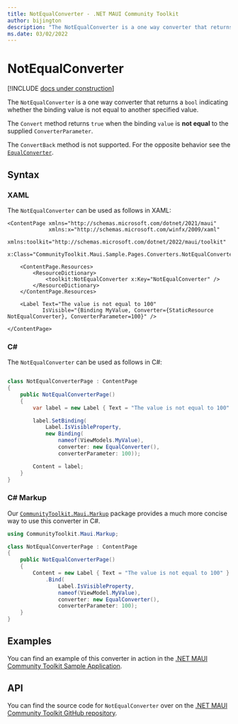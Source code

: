```yaml
---
title: NotEqualConverter - .NET MAUI Community Toolkit
author: bijington
description: "The NotEqualConverter is a one way converter that returns a bool indicating whether the binding value is not equal to another specified value."
ms.date: 03/02/2022
---
```


# NotEqualConverter

[!INCLUDE [docs under construction](../includes/preview-note.md)]

The `NotEqualConverter` is a one way converter that returns a `bool` indicating whether the binding value is not equal to another specified value.

The `Convert` method returns `true` when the binding `value` is **not equal** to the supplied `ConverterParameter`.

The `ConvertBack` method is not supported. For the opposite behavior see the [`EqualConverter`](equal-converter.md).

## Syntax

### XAML

The `NotEqualConverter` can be used as follows in XAML:

```xaml
<ContentPage xmlns="http://schemas.microsoft.com/dotnet/2021/maui"
             xmlns:x="http://schemas.microsoft.com/winfx/2009/xaml"
             xmlns:toolkit="http://schemas.microsoft.com/dotnet/2022/maui/toolkit"
             x:Class="CommunityToolkit.Maui.Sample.Pages.Converters.NotEqualConverterPage">

    <ContentPage.Resources>
        <ResourceDictionary>
            <toolkit:NotEqualConverter x:Key="NotEqualConverter" />
        </ResourceDictionary>
    </ContentPage.Resources>

    <Label Text="The value is not equal to 100"
           IsVisible="{Binding MyValue, Converter={StaticResource NotEqualConverter}, ConverterParameter=100}" />

</ContentPage>
```

### C#

The `NotEqualConverter` can be used as follows in C#:

```csharp

class NotEqualConverterPage : ContentPage
{
    public NotEqualConverterPage()
    {
        var label = new Label { Text = "The value is not equal to 100" };

		label.SetBinding(
			Label.IsVisibleProperty,
			new Binding(
				nameof(ViewModels.MyValue),
				converter: new EqualConverter(),
				converterParameter: 100));

		Content = label;
    }
}
```

### C# Markup

Our [`CommunityToolkit.Maui.Markup`](../markup/markup.md) package provides a much more concise way to use this converter in C#.

```csharp
using CommunityToolkit.Maui.Markup;

class NotEqualConverterPage : ContentPage
{
    public NotEqualConverterPage()
    {
        Content = new Label { Text = "The value is not equal to 100" }
            .Bind(
                Label.IsVisibleProperty,
                nameof(ViewModel.MyValue),
                converter: new EqualConverter(),
                converterParameter: 100);
    }
}
```

## Examples

You can find an example of this converter in action in the [.NET MAUI Community Toolkit Sample Application](https://github.com/CommunityToolkit/Maui/blob/main/samples/CommunityToolkit.Maui.Sample/Pages/Converters/NotEqualConverterPage.xaml).

## API

You can find the source code for `NotEqualConverter` over on the [.NET MAUI Community Toolkit GitHub repository](https://github.com/CommunityToolkit/Maui/blob/main/src/CommunityToolkit.Maui/Converters/NotEqualConverter.shared.cs).
